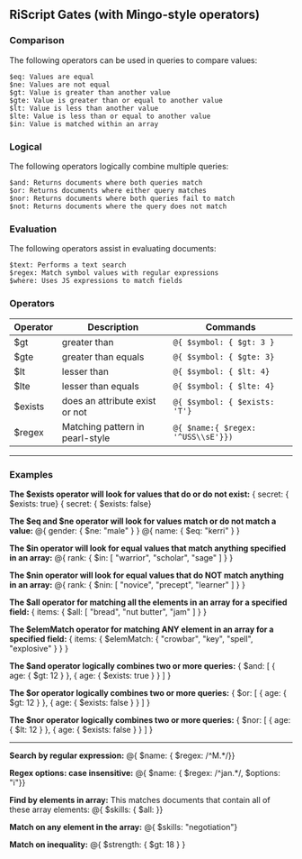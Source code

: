 ## RiScript Gates (with Mingo-style operators)

### Comparison

The following operators can be used in queries to compare values:

    $eq: Values are equal
    $ne: Values are not equal
    $gt: Value is greater than another value
    $gte: Value is greater than or equal to another value
    $lt: Value is less than another value
    $lte: Value is less than or equal to another value
    $in: Value is matched within an array

### Logical

The following operators logically combine multiple queries:

    $and: Returns documents where both queries match
    $or: Returns documents where either query matches
    $nor: Returns documents where both queries fail to match
    $not: Returns documents where the query does not match

### Evaluation

The following operators assist in evaluating documents:

    $text: Performs a text search
    $regex: Match symbol values with regular expressions
    $where: Uses JS expressions to match fields

### Operators

<table>
<thead><tr>
<th>Operator</th>
<th>Description</th>
<th>Commands</th>
</tr></thead>
<tbody>
<tr>
<td>$gt&nbsp;</td>
<td>greater than&nbsp;</td>
<td><code>@{ $symbol: { $gt: 3 }</code></td>
</tr>
<tr>
<td>$gte&nbsp;</td>
<td>greater than equals</td>
<td><code>@{ $symbol: { $gte: 3}</code></td>
</tr>
<tr>
<td>$lt&nbsp;</td>
<td>lesser than&nbsp;</td>
<td><code>@{ $symbol: { $lt: 4}</code></td>
</tr>
<tr>
<td>$lte</td>
<td>lesser than equals</td>
<td><code>@{ $symbol: { $lte: 4}</code></td>
</tr>
<tr>
<td>$exists</td>
<td>does an attribute exist or not</td>
<td><code>@{ $symbol: { $exists: 'T'}</code></td>
</tr>
<tr>
<td>$regex</td>
<td>Matching pattern in pearl-style</td>
<td><code>@{ $name:{ $regex: '^USS\\sE'}})</code></td>
</tr>
</tbody>
</table>

-------

### Examples

**The $exists operator will look for values that do or do not exist:**
{ secret: { $exists: true} 
{ secret: { $exists: false} 

**The $eq and $ne operator will look for values match or do not match a value:**
@{ gender: { $ne: "male" } }
@{ name: { $eq: "kerri" } }

**The $in operator will look for equal values that match anything specified in an array:**
@{ rank: { $in: [ "warrior", "scholar", "sage" ] } }

**The $nin operator will look for equal values that do NOT match anything in an array:**
@{ rank: { $nin: [ "novice", "precept", "learner" ] } }

**The $all operator for matching all the elements in an array for a specified field:**
{ items: { $all: [ "bread", "nut butter", "jam" ] } }

**The $elemMatch operator for matching ANY element in an array for a specified field:**
{ items: { $elemMatch: { "crowbar", "key", "spell", "explosive" } } }

**The $and operator logically combines two or more queries:**
{ $and: [ { age: { $gt: 12 } }, { age: { $exists: true } } ] }

**The $or operator logically combines two or more queries:**
{ $or: [ { age: { $gt: 12 } }, { age: { $exists: false } } ] }

**The $nor operator logically combines two or more queries:**
{ $nor: [ { age: { $lt: 12 } }, { age: { $exists: false } } ] }


--------

**Search by regular expression:**
@{ $name: { $regex: /^M.*/}}

**Regex options: case insensitive:**
@{ $name: { $regex: /^jan.*/, $options: "i"}}

**Find by elements in array:**
This matches documents that contain all of these array elements:
@{ $skills: { $all: }}

**Match on any element in the array:**
@{ $skills: "negotiation"}

**Match on inequality:**
@{ $strength: { $gt: 18 } }
